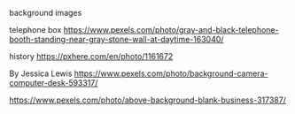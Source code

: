 background images

telephone box
https://www.pexels.com/photo/gray-and-black-telephone-booth-standing-near-gray-stone-wall-at-daytime-163040/

history
https://pxhere.com/en/photo/1161672


By Jessica Lewis
https://www.pexels.com/photo/background-camera-computer-desk-593317/

https://www.pexels.com/photo/above-background-blank-business-317387/